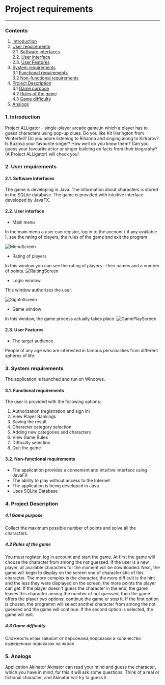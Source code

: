 # Project requirements
---
### Contents
1. [Introduction](#1)
2. [User requirements](#2) <br>
  2.1. [Software interfaces](#2.1) <br>
  2.2. [User interface](#2.2) <br>
  2.3. [User Features](#2.3) <br>
3. [System requirements](#3) <br>
  3.1 [Functional requirements](#3.1) <br>
  3.2 [Non-functional requirements](#3.2) <br>
4. [Project Description](#4) <br>
	4.1 [Game purpose](#4.1) <br>
	4.2 [Rules of the game](#4.2) <br>
	4.3 [Game difficulty](#4.3) <br>
5. [Analogs](#5) <br>

### 1. Introduction <a name="1"></a>
Project ALLigator - single-player arcade game,in which a player has to guess characters using pop-up clues.
Do you like Kit Harington from Winterfell? Do you adore listening to Rihanna and singing along to Kirkorov? Is Buzova your favourite singer? How well do you know them? Can you guess your favourite actor or singer building on facts from their biography?
(A Project ALLigator) will check you!


### 2. User requirements <a name="2"></a>
#### 2.1. Software interfaces <a name="2.1"></a>
The game is developing in Java.
The information about characters is stored in the SQLite database. The game is provided with intuitive interface developed by JavaFX.

#### 2.2. User interface <a name="2.2"></a>
  
- Main menu

In the main menu a user can register, log in to the account ( if any available ), see the rating of players, the rules of the game and exit the program

![MenuScreen](https://github.com/bar47ney/trtpo_two/blob/master/11.png)
  
- Rating of players

In this window you can see the rating of players - their names and a number of points.
![RaitingScreen](https://github.com/bar47ney/trtpo_two/blob/master/22.png)
  
- Login window

This window authorizes the user.

![SignInScreen](https://github.com/bar47ney/trtpo_two/blob/master/33.png)
  
  - Game window

In this window, the game process actually takes place.
![GamePlayScreen](https://github.com/bar47ney/trtpo_two/blob/master/44.png)

#### 2.3. User Features <a name="2.3"></a>
- The target audience

People of any age who are interested in famous personalities from different spheres of life.

### 3. System requirements <a name="3"></a>
The application is launched and run on Windows.
#### 3.1. Functional requirements <a name="3.1"></a>
The user is provided with the following options:
   1. Authorization (registration and sign in)
   2. View Player Rankings
   3. Saving the result
   4. Character category selection
   5. Adding new categories and characters
   6. View Game Rules
   7. Difficulty selection
   8. Quit the game
   
#### 3.2. Non-functional requirements <a name="3.2"></a>
- The application provides a convenient and intuitive interface using JavaFX
- The ability to play without access to the Internet
- The application is being developed in Java
- Uses SQLite Database

### 4. Project Description <a name="4"></a>
  ##### 4.1 Game purpose <a name="4.1"></a>
Collect the maximum possible number of points and solve all the characters.
  ##### 4.2 Rules of the game <a name="4.2"></a>
  You must register, log in account and start the game. At first the game will choose the character from among the not guessed. If the user is a new player, all available characters for the moment will be downloaded. Next, the game will begin to display on the screen one of characteristic of this character. The more complex is the character, the more difficult is the hint and the less they were displayed on the screen, the more points the player can get. If the player doesn't guess the character in the end, the game leaves this character among the number of not guessed, then the game offers the player two options: continue the game or stop it. If the first option is chosen, the programm will select another character from among the not guessed and the game will continue. If the second option is selected, the game will exit.
 ##### 4.3 Game difficulty <a name="4.3"></a>
 Сложность игры зависит от персонажа,подсказки и количества выведенных подсказок на экран. 
### 5. Analogs <a name="5"></a>
Application Akinator
Akinator can read your mind and guess the character, which you have in mind, for this it will ask some questions. Think of a real or fictional character, and Akinator will try to guess it.
